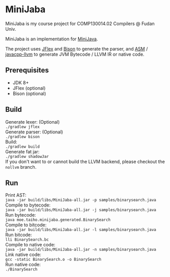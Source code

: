 MiniJaba
========
MiniJaba is my course project for COMP130014.02 Compilers @ Fudan Univ.

MiniJaba is an implementation for [MiniJava](http://www.cambridge.org/us/features/052182060X/).

The project uses [JFlex](http://jflex.de/) and [Bison](https://www.gnu.org/software/bison/) to generate the parser,
and [ASM](http://asm.ow2.org/) / [javacpp-llvm](https://github.com/bytedeco/javacpp-presets/tree/master/llvm) to
generate JVM Bytecode / LLVM IR or native code.

Prerequisites
-------------
* JDK 8+
* JFlex (optional)
* Bison (optional)

Build
-----
Generate lexer: (Optional)  
`./gradlew jflex`  
Generate parser: (Optional)  
`./gradlew bison`  
Build:  
`./gradlew build`  
Generate fat jar:  
`./gradlew shadowJar`  
If you don't want to or cannot build the LLVM backend, please checkout the `nollvm` branch.

Run
---
Print AST:  
`java -jar build/libs/MiniJaba-all.jar -p samples/binarysearch.java`  
Compile to bytecode:  
`java -jar build/libs/MiniJaba-all.jar -j samples/binarysearch.java`  
Run bytecode:  
`java moe.taiho.minijaba.generated.BinarySearch`  
Compile to bitcode:  
`java -jar build/libs/MiniJaba-all.jar -l samples/binarysearch.java`  
Run bitcode:  
`lli BinarySearch.bc`  
Compile to native code:  
`java -jar build/libs/MiniJaba-all.jar -n samples/binarysearch.java`  
Link native code:  
`gcc -static BinarySearch.o -o BinarySearch`  
Run native code:  
`./BinarySearch`  
